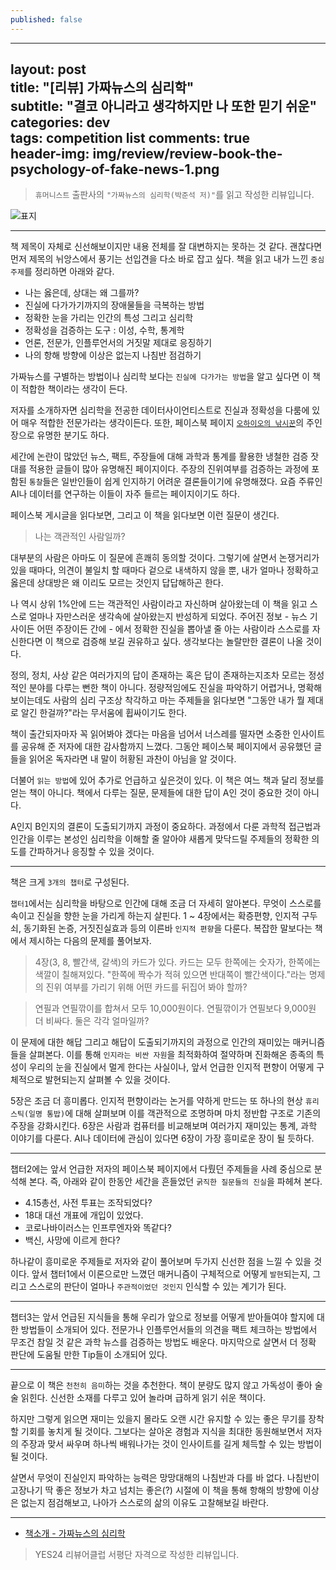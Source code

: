 ```yaml
---
published: false
---
```

---  
layout: post  
title: "[리뷰] 가짜뉴스의 심리학"  
subtitle: "결코 아니라고 생각하지만 나 또한 믿기 쉬운"  
categories: dev  
tags: competition list
comments: true  
header-img: img/review/review-book-the-psychology-of-fake-news-1.png
---  
  
> `휴머니스트` 출판사의 `"가짜뉴스의 심리학(박준석 저)"`를 읽고 작성한 리뷰입니다.  

![표지](https://theorydb.github.io/assets/img/review/review-book-the-psychology-of-fake-news-1.png)  

---

책 제목이 자체로 신선해보이지만 내용 전체를 잘 대변하지는 못하는 것 같다. 괜찮다면 먼저 제목의 뉘앙스에서 풍기는 선입견을 다소 바로 잡고 싶다. 책을 읽고 내가 느낀 `중심 주제`를 정리하면 아래와 같다.

* 나는 옳은데, 상대는 왜 그를까?  
* 진실에 다가가기까지의 장애물들을 극복하는 방법  
* 정확한 눈을 가리는 인간의 특성 그리고 심리학  
* 정확성을 검증하는 도구 : 이성, 수학, 통계학  
* 언론, 전문가, 인플루언서의 거짓말 제대로 응징하기  
* 나의 항해 방향에 이상은 없는지 나침반 점검하기  

가짜뉴스를 구별하는 방법이나 심리학 보다는 `진실에 다가가는 방법`을 알고 싶다면 이 책이 적합한 책이라는 생각이 든다. 

저자를 소개하자면 심리학을 전공한 데이터사이언티스트로 진실과 정확성을 다룸에 있어 매우 적합한 전문가라는 생각이든다. 또한, 페이스북 페이지 [`오하이오의 낚시꾼`](https://www.facebook.com/buckeyestatfisher/)의 주인장으로 유명한 분기도 하다.

세간에 논란이 많았던 뉴스, 팩트, 주장들에 대해 과학과 통계를 활용한 냉철한 검증 잣대를 적용한 글들이 많아 유명해진 페이지이다. 주장의 진위여부를 검증하는 과정에 포함된 `통찰`들은 일반인들이 쉽게 인지하기 어려운 결론들이기에 유명해졌다. 요즘 주류인 AI나 데이터를 연구하는 이들이 자주 들르는 페이지이기도 하다. 

페이스북 게시글을 읽다보면, 그리고 이 책을 읽다보면 이런 질문이 생긴다. 
> 나는 객관적인 사람일까?

대부분의 사람은 아마도 이 질문에 흔쾌히 동의할 것이다. 그렇기에 살면서 논쟁거리가 있을 때마다, 의견이 불일치 할 때마다 겉으로 내색하지 않을 뿐, 내가 얼마나 정확하고 옳은데 상대방은 왜 이리도 모르는 것인지 답답해하곤 한다. 

나 역시 상위 1%안에 드는 객관적인 사람이라고 자신하며 살아왔는데 이 책을 읽고 스스로 얼마나 자만스러운 생각속에 살아왔는지 반성하게 되었다. 주어진 정보 - 뉴스 기사이든 어떤 주장이든 간에 - 에서 정확한 진실을 뽑아낼 줄 아는 사람이라 스스로를 자신한다면 이 책으로 검증해 보길 권유하고 싶다. 생각보다는 놀랄만한 결론이 나올 것이다. 

정의, 정치, 사상 같은 여러가지의 답이 존재하는 혹은 답이 존재하는지조차 모르는 정성적인 분야를 다루는 뻔한 책이 아니다. 정량적임에도 진실을 파악하기 어렵거나, 명확해 보이는데도 사람의 심리 구조상 착각하고 마는 주제들을 읽다보면 "그동안 내가 뭘 제대로 알긴 한걸까?"라는 무서움에 휩싸이기도 한다.

책이 출간되자마자 꼭 읽어봐야 겠다는 마음을 넘어서 너스레를 떨자면 소중한 인사이트를 공유해 준 저자에 대한 감사함까지 느꼈다. 그동안 페이스북 페이지에서 공유했던 글들을 읽어온 독자라면 내 말이 허황된 과찬이 아님을 알 것이다. 

더불어 `읽는 방법`에 있어 추가로 언급하고 싶은것이 있다. 이 책은 여느 책과 달리 정보를 얻는 책이 아니다. 책에서 다루는 질문, 문제들에 대한 답이 A인 것이 중요한 것이 아니다. 

A인지 B인지의 결론이 도출되기까지 과정이 중요하다. 과정에서 다룬 과학적 접근법과 인간을 이루는 본성인 심리학을 이해할 줄 알아야 새롭게 맞닥드릴 주제들의 정확한 의도를 간파하거나 응징할 수 있을 것이다.

---

책은 크게 `3개의 챕터`로 구성된다. 

`챕터1`에서는 심리학을 바탕으로 인간에 대해 조금 더 자세히 알아본다. 무엇이 스스로를 속이고 진실을 향한 눈을 가리게 하는지 살핀다. 1 ~ 4장에서는 확증편향, 인지적 구두쇠, 동기화된 논증, 거짓진실효과 등의 이른바 `인지적 편향`을 다룬다. 복잡한 말보다는 책에서 제시하는 다음의 문제를 풀어보자.

> 4장(3, 8, 빨간색, 갈색)의 카드가 있다. 카드는 모두 한쪽에는 숫자가, 한쪽에는 색깔이 칠해져있다. "한쪽에 짝수가 적혀 있으면 반대쪽이 빨간색이다."라는 명제의 진위 여부를 가리기 위해 어떤 카드를 뒤집어 봐야 할까?

> 연필과 연필깎이를 합쳐서 모두 10,000원이다. 연필깎이가 연필보다 9,000원 더 비싸다. 둘은 각각 얼마일까?

이 문제에 대한 해답 그리고 해답이 도출되기까지의 과정으로 인간의 재미있는 매커니즘들을 살펴본다. 이를 통해 `인지라는 비싼 자원`을 최적화하여 절약하며 진화해온 종족의 특성이 우리의 눈을 진실에서 멀게 한다는 사실이나, 앞서 언급한 인지적 편향이 어떻게 구체적으로 발현되는지 살펴볼 수 있을 것이다. 

5장은 조금 더 흥미롭다. 인지적 편향이라는 논거를 약하게 만드는 또 하나의 현상 `휴리스틱(일명 통밥)`에 대해 살펴보며 이를 객관적으로 조명하며 마치 정반합 구조로 기존의 주장을 강화시킨다. 6장은 사람과 컴퓨터를 비교해보며 여러가지 재미있는 통계, 과학 이야기를 다룬다. AI나 데이터에 관심이 있다면 6장이 가장 흥미로운 장이 될 듯하다.

---

챕터2에는 앞서 언급한 저자의 페이스북 페이지에서 다뤘던 주제들을 사례 중심으로 분석해 본다. 즉, 아래와 같이 한동안 세간을 흔들었던 `굵직한 질문들의 진실`을 파헤쳐 본다.

* 4.15총선, 사전 투표는 조작되었다?
* 18대 대선 개표에 개입이 있었다.
* 코로나바이러스는 인프루엔자와 똑같다?
* 백신, 사망에 이르게 한다?

하나같이 흥미로운 주제들로 저자와 같이 풀어보며 두가지 신선한 점을 느낄 수 있을 것이다. 앞서 챕터1에서 이론으로만 느꼈던 매커니즘이 구체적으로 어떻게 `발현`되는지, 그리고 스스로의 판단이 얼마나 `주관적이었던 것인지` 인식할 수 있는 계기가 된다. 

---

챕터3는 앞서 언급된 지식들을 통해 우리가 앞으로 정보를 어떻게 받아들여야 할지에 대한 방법들이 소개되어 있다. 전문가나 인플루언서들의 의견을 팩트 체크하는 방법에서 무조건 참일 것 같은 과학 뉴스를 검증하는 방법도 배운다. 마지막으로 살면서 더 정확 판단에 도움될 만한 Tip들이 소개되어 있다.

---

끝으로 이 책은 `천천히 음미`하는 것을 추천한다. 책이 분량도 많지 않고 가독성이 좋아 술술 읽힌다. 신선한 소재를 다루고 있어 놀라며 급하게 읽기 쉬운 책이다. 

하지만 그렇게 읽으면 재미는 있을지 몰라도 오랜 시간 유지할 수 있는 좋은 무기를 장착할 기회를 놓치게 될 것이다. 그보다는 살아온 경험과 지식을 최대한 동원해보면서 저자의 주장과 맞서 싸우며 하나씩 배워나가는 것이 인사이트를 길게 체득할 수 있는 방법이 될 것이다.

살면서 무엇이 진실인지 파악하는 능력은 망망대해의 나침반과 다를 바 없다. 나침반이 고장나기 딱 좋은 정보가 차고 넘치는 좋은(?) 시절에 이 책을 통해 항해의 방향에 이상은 없는지 점검해보고, 나아가 스스로의 삶의 이유도 고찰해보길 바란다.

---

* [책소개 - 가짜뉴스의 심리학](http://www.yes24.com/Product/Goods/97562845?OzSrank=1)

> YES24 리뷰어클럽 서평단 자격으로 작성한 리뷰입니다.
